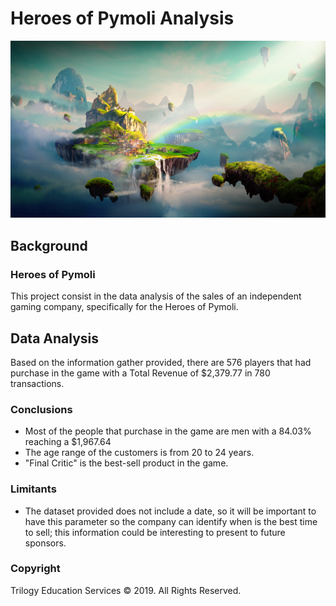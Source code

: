 # Heroes of Pymoli Analysis

![Fantasy](Images/Fantasy.png)

## Background

### Heroes of Pymoli

This project consist in the data analysis of the sales of an independent gaming company, specifically for the Heroes of Pymoli.

## Data Analysis

Based on the information gather provided, there are 576 players that had purchase in the game with a Total Revenue of $2,379.77 in 780 transactions. 

### Conclusions

* Most of the people that purchase in the game are men with a 84.03% reaching a $1,967.64
* The age range of the customers is from 20 to 24 years.
* "Final Critic" is the best-sell product in the game.

### Limitants

* The dataset provided does not include a date, so it will be important to have this parameter so the company can identify when is the best time to sell; this information could be interesting to present to future sponsors.

### Copyright

Trilogy Education Services © 2019. All Rights Reserved.

